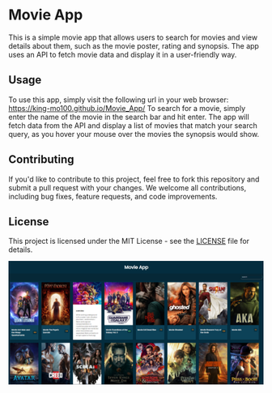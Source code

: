 # Movie App

This is a simple movie app that allows users to search for movies and view details about them, such as the movie poster, rating and synopsis.
The app uses an API to fetch movie data and display it in a user-friendly way.

## Usage
To use this app, simply visit the following url in your web browser: https://king-mo100.github.io/Movie_App/ 
To search for a movie, simply enter the name of the movie in the search bar and hit enter.
The app will fetch data from the API and display a list of movies that match your search query, as you hover your mouse over the movies the synopsis would show.

## Contributing

If you'd like to contribute to this project, feel free to fork this repository and submit a pull request with your changes. We welcome all contributions, including bug fixes, feature requests, and code improvements.

## License
This project is licensed under the MIT License - see the [LICENSE](LICENSE) file for details.

![screenshot](assets/images/movie_app_screenshot.png)